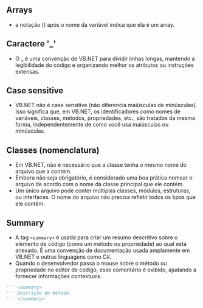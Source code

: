 ## Arrays

- a notação () após o nome da variável indica que ela é um array.

## Caractere '_'

- O _ é uma convenção de VB.NET para dividir linhas longas, mantendo a legibilidade do código e organizando melhor os atributos ou instruções extensas.

## Case sensitive

- VB.NET não é case sensitive (não diferencia maiúsculas de minúsculas). Isso significa que, em VB.NET, os identificadores como nomes de variáveis, classes, métodos, propriedades, etc., são tratados da mesma forma, independentemente de como você usa maiúsculas ou minúsculas.

## Classes (nomenclatura)

- Em VB.NET, não é necessário que a classe tenha o mesmo nome do arquivo que a contém.
- Embora não seja obrigatório, é considerado uma boa prática nomear o arquivo de acordo com o nome da classe principal que ele contém. 
- Um único arquivo pode conter múltiplas classes, módulos, estruturas, ou interfaces. O nome do arquivo não precisa refletir todos os tipos que ele contém.

## Summary

- A tag ```<summary>``` é usada para criar um resumo descritivo sobre o elemento de código (como um método ou propriedade) ao qual está anexado. É uma convenção de documentação usada amplamente em VB.NET e outras linguagens como C#.
- Quando o desenvolvedor passa o mouse sobre o método ou propriedade no editor de código, esse comentário é exibido, ajudando a fornecer informações contextuais.

~~~vb
''' <summary>
''' Descrição do método
''' </summary>
~~~